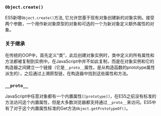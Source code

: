 ### `Object.create()`
ES5新增`Object.create()`方法, 它允许您基于现有对象创建新的对象实例。接受两个参数，一个用作新对象原型的对象和可选的一个为新对象定义额外属性的对象。     

### 关于继承
在传统的OOP中，首先定义“类”，此后创建对象实例时，类中定义的所有属性和方法都被复制到实例中。在JavaScript中并不如此复制，而是在对象实例和它的构造器之间建立一个链接（它是`__proto__`属性，是从构造函数的prototype属性派生的），之后通过上溯原型链，在构造器中找到这些属性和方法。    

### `__proto__`
JavaScript中任意对象都有一个内置属性`[[prototype]]`，在ES5之前没有标准的方法访问这个内置属性，但是大多数浏览器都支持通过`__proto__`来访问。ES5中有了对于这个内置属性标准的Get方法`Object.getPrototypeOf()`。
